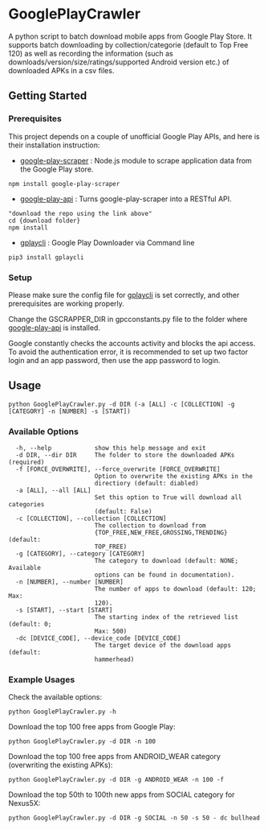 # GooglePlayCrawler

A python script to batch download mobile apps from Google Play Store. It supports batch downloading by collection/categorie (default to Top Free 120) as well as recording the information (such as downloads/version/size/ratings/supported Android version etc.) of downloaded APKs in a csv files.

## Getting Started

### Prerequisites

This project depends on a couple of unofficial Google Play APIs, and here is their installation instruction:

* [google-play-scraper](https://github.com/facundoolano/google-play-scraper) : Node.js module to scrape application data from the Google Play store.
```
npm install google-play-scraper
```
* [google-play-api](https://github.com/facundoolano/google-play-api) : Turns google-play-scraper into a RESTful API.
```
"download the repo using the link above"
cd {download folder}
npm install
```
* [gplaycli](https://github.com/matlink/gplaycli) : Google Play Downloader via Command line
```
pip3 install gplaycli
```

### Setup

Please make sure the config file for [gplaycli](https://github.com/matlink/gplaycli) is set correctly, and other prerequisites are working properly.

Change the GSCRAPPER_DIR in gpcconstants.py file to the folder where [google-play-api](https://github.com/facundoolano/google-play-api) is installed.

Google constantly checks the accounts activity and blocks the api access. To avoid the authentication error, it is recommended to set up two factor login and an app password, then use the app password to login.

## Usage
```
python GooglePlayCrawler.py -d DIR (-a [ALL] -c [COLLECTION] -g [CATEGORY] -n [NUMBER] -s [START])
```

### Available Options
```
  -h, --help            show this help message and exit
  -d DIR, --dir DIR     The folder to store the downloaded APKs (required)
  -f [FORCE_OVERWRITE], --force_overwrite [FORCE_OVERWRITE]
                        Option to overwrite the existing APKs in the
                        directiory (default: diabled)
  -a [ALL], --all [ALL]
                        Set this option to True will download all categories
                        (default: False)
  -c [COLLECTION], --collection [COLLECTION]
                        The collection to download from
                        {TOP_FREE,NEW_FREE,GROSSING,TRENDING} (default:
                        TOP_FREE)
  -g [CATEGORY], --category [CATEGORY]
                        The category to download (default: NONE; Available
                        options can be found in documentation).
  -n [NUMBER], --number [NUMBER]
                        The number of apps to download (default: 120; Max:
                        120).
  -s [START], --start [START]
                        The starting index of the retrieved list (default: 0;
                        Max: 500)
  -dc [DEVICE_CODE], --device_code [DEVICE_CODE]
                        The target device of the download apps (default:
                        hammerhead)
```

### Example Usages

Check the available options:
```
python GooglePlayCrawler.py -h
```

Download the top 100 free apps from Google Play:
```
python GooglePlayCrawler.py -d DIR -n 100
```

Download the top 100 free apps from ANDROID_WEAR category (overwriting the existing APKs):
```
python GooglePlayCrawler.py -d DIR -g ANDROID_WEAR -n 100 -f
```

Download the top 50th to 100th new apps from SOCIAL category for Nexus5X:
```
python GooglePlayCrawler.py -d DIR -g SOCIAL -n 50 -s 50 - dc bullhead
```

